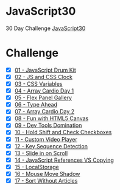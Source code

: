 # JavaScript30
30 Day Challenge [JavaScript30](https://JavaScript30.com)

# Challenge
- [x] [01 - JavaScript Drum Kit](https://competent-perlman-8e46a2.netlify.com/)
- [x] [02 - JS and CSS Clock](https://heuristic-allen-43555a.netlify.com/)
- [x] [03 - CSS Variables ](https://dazzling-minsky-0edda1.netlify.com/)
- [x] [04 - Array Cardio Day 1 ](https://compassionate-goodall-bc6991.netlify.com)
- [x] [05 - Flex Panel Gallery](https://boring-feynman-12f5f8.netlify.com/)
- [x] [06 - Type Ahead](https://nostalgic-ardinghelli-49b9bb.netlify.com)
- [x] [07 - Array Cardio Day 2](https://blissful-panini-124f53.netlify.com/)
- [x] [08 - Fun with HTML5 Canvas](https://jovial-borg-9f2952.netlify.com/)
- [x] [09 - Dev Tools Domination](https://competent-shaw-5d4a09.netlify.com/)
- [x] [10 - Hold Shift and Check Checkboxes](https://stupefied-yonath-e78a9c.netlify.com/)
- [x] [11 - Custom Video Player]()
- [x] [12 - Key Sequence Detection]()
- [x] [13 - Slide in on Scroll]()
- [x] [14 - JavaScript References VS Copying]()
- [x] [15 - LocalStorage]()
- [x] [16 - Mouse Move Shadow]()
- [x] [17 - Sort Without Articles]()
